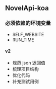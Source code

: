 ## NovelApi-koa

### 必须依赖的环境变量

* SELF_WEBSITE
* RUN_TIME

#### v2

- 规范 json 返回值
- 梳理项目结构
- 优化代码
- 补充测试用例
